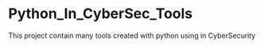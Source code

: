 # Python_In_CyberSec_Tools
This project contain many tools created with python using in CyberSecurity
